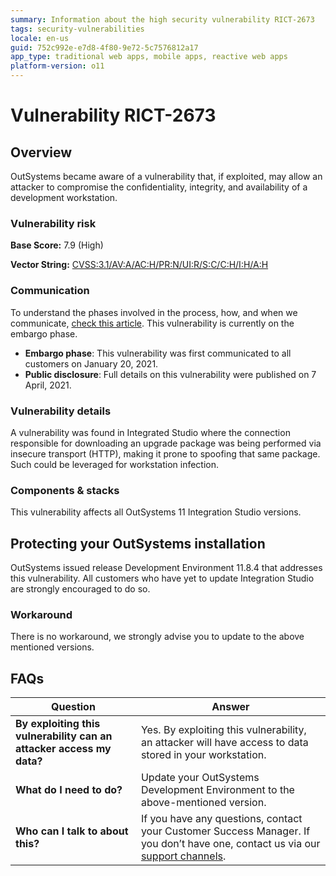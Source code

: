 ```yaml
---
summary: Information about the high security vulnerability RICT-2673
tags: security-vulnerabilities
locale: en-us
guid: 752c992e-e7d8-4f80-9e72-5c7576812a17
app_type: traditional web apps, mobile apps, reactive web apps
platform-version: o11
---
```


# Vulnerability RICT-2673

## Overview 

OutSystems became aware of a vulnerability that, if exploited, may allow an attacker to compromise the confidentiality, integrity, and availability of a development workstation.

### Vulnerability risk

**Base Score:** 7.9 (High)

**Vector String:** [CVSS:3.1/AV:A/AC:H/PR:N/UI:R/S:C/C:H/I:H/A:H](https://www.first.org/cvss/calculator/3.1#CVSS:3.1/AV:A/AC:H/PR:N/UI:R/S:C/C:H/I:H/A:H)

### Communication

To understand the phases involved in the process, how, and when we communicate, [check this article](https://success.outsystems.com/Support/Security/Vulnerabilities). This vulnerability is currently on the embargo phase.

   * **Embargo phase**: This vulnerability was first communicated to all customers on January 20, 2021.
   * **Public disclosure**: Full details on this vulnerability were published on 7 April, 2021.

### Vulnerability details

A vulnerability was found in Integrated Studio where the connection responsible for downloading an upgrade package was being performed via insecure transport (HTTP), making it prone to spoofing that same package. Such could be leveraged for workstation infection.

### Components & stacks

This vulnerability affects all OutSystems 11 Integration Studio versions.

## Protecting your OutSystems installation

OutSystems issued release Development Environment 11.8.4 that addresses this vulnerability. All customers who have yet to update Integration Studio are strongly encouraged to do so. 

### Workaround

There is no workaround, we strongly advise you to update to the above mentioned versions.

## FAQs

| Question         | Answer                                             |
|--------------------------------------------------------------------------|---------------------------------------------------------------------------------------------------------------------------------------------------------------------|
| **By exploiting this vulnerability can an attacker access my data?**         | Yes. By exploiting this vulnerability, an attacker will have access to data stored in your workstation.
| **What do I need to do?**                                                | Update your OutSystems Development Environment to the above-mentioned version.            |
| **Who can I talk to about this?**                                        | If you have any questions, contact your Customer Success Manager. If you don’t have one, contact us via our [support channels](https://www.outsystems.com/legal/success/contact-outsystems-technical-support/). |
